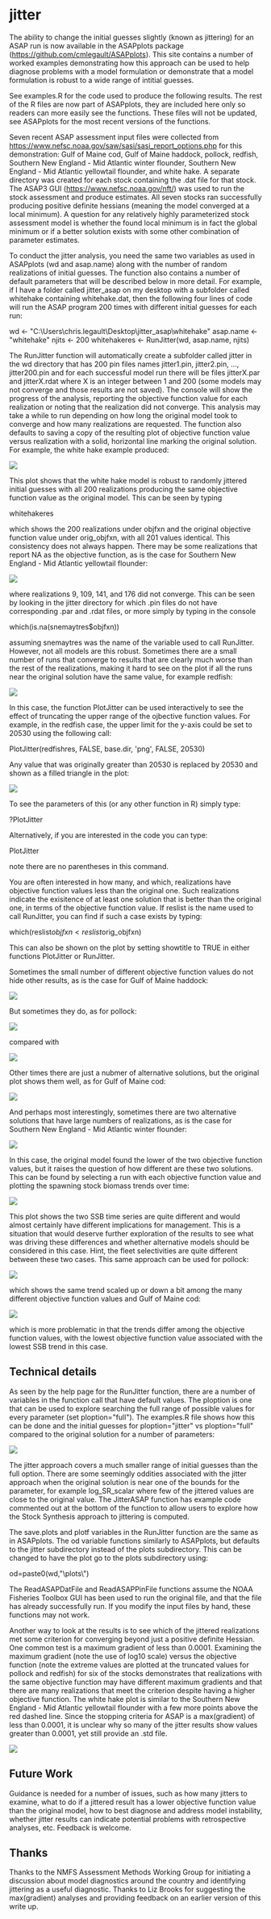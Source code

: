 # jitter

The ability to change the initial guesses slightly (known as jittering) for an ASAP run is now available in the ASAPplots package (https://github.com/cmlegault/ASAPplots). This site contains a number of worked examples demonstrating how this approach can be used to help diagnose problems with a model formulation or demonstrate that a model formulation is robust to a wide range of intitial guesses.

See examples.R for the code used to produce the following results. The rest of the R files are now part of ASAPplots, they are included here only so readers can more easily see the functions. These files will not be updated, see ASAPplots for the most recent versions of the functions.

Seven recent ASAP assessment input files were collected from https://www.nefsc.noaa.gov/saw/sasi/sasi_report_options.php for this demonstration: Gulf of Maine cod, Gulf of Maine haddock, pollock, redfish, Southern New England - Mid Atlantic winter flounder, Southern New England - Mid Atlantic yellowtail flounder, and white hake. A separate directory was created for each stock containing the .dat file for that stock. The ASAP3 GUI (https://www.nefsc.noaa.gov/nft/) was used to run the stock assessment and produce estimates. All seven stocks ran successfully producing positive definite hessians (meaning the model converged at a local minimum). A question for any relatively highly parameterized stock assessment model is whether the found local minimum is in fact the global minimum or if a better solution exists with some other combination of parameter estimates. 

To conduct the jitter analysis, you need the same two variables as used in ASAPplots (wd and asap.name) along with the number of random realizations of initial guesses. The function also contains a number of default parameters that will be described below in more detail. For example, if I have a folder called jitter_asap on my desktop with a subfolder called whitehake containing whitehake.dat, then the following four lines of code will run the ASAP program 200 times with different initial guesses for each run:

wd <- "C:\\Users\\chris.legault\\Desktop\\jitter_asap\\whitehake"
asap.name <- "whitehake"
njits <- 200
whitehakeres <- RunJitter(wd, asap.name, njits)

The RunJitter function will automatically create a subfolder called jitter in the wd directory that has 200 pin files names jitter1.pin, jitter2.pin, ..., jitter200.pin and for each successful model run there will be files jitterX.par and jitterX.rdat where X is an integer between 1 and 200 (some models may not converge and those results are not saved). The console will show the progress of the analysis, reporting the objective function value for each realization or noting that the realization did not converge. This analysis may take a while to run depending on how long the original model took to converge and how many realizations are requested. The function also defaults to saving a copy of the resulting plot of objective function value versus realization with a solid, horizontal line marking the original solution. For example, the white hake example produced:

![](./figs/jitter_objfxn_whitehake.png)

This plot shows that the white hake model is robust to randomly jittered initial guesses with all 200 realizations producing the same objective function value as the original model. This can be seen by typing

whitehakeres

which shows the 200 realizations under objfxn and the original objective function value under orig_objfxn, with all 201 values identical. This consistency does not always happen. There may be some realizations that report NA as the objective function, as is the case for Southern New England - Mid Atlantic yellowtail flounder:

![](./figs/jitter_objfxn_snemayt.png)

where realizations 9, 109, 141, and 176 did not converge. This can be seen by looking in the jitter directory for which .pin files do not have corresponding .par and .rdat files, or more simply by typing in the console

which(is.na(snemaytres$objfxn))

assuming snemaytres was the name of the variable used to call RunJitter. However, not all models are this robust. Sometimes there are a small number of runs that converge to results that are clearly much worse than the rest of the realizations, making it hard to see on the plot if all the runs near the original solution have the same value, for example redfish:

![](./figs/jitter_objfxn_redfish.png)

In this case, the function PlotJitter can be used interactively to see the effect of truncating the upper range of the ojbective function values. For example, in the redfish case, the upper limit for the y-axis could be set to 20530 using the following call:

PlotJitter(redfishres, FALSE, base.dir, 'png', FALSE, 20530)

Any value that was originally greater than 20530 is replaced by 20530 and shown as a filled triangle in the plot:

![](./figs/jitter_objfxn_redfish_ymaxlimit.png)

To see the parameters of this (or any other function in R) simply type:

?PlotJitter

Alternatively, if you are interested in the code you can type:

PlotJitter

note there are no parentheses in this command. 

You are often interested in how many, and which, realizations have objective function values less than the original one. Such realizations indicate the exisitence of at least one solution that is better than the original one, in terms of the objective function value. If reslist is the name used to call RunJitter, you can find if such a case exists by typing:

which(reslist$objfxn < reslist$orig_objfxn)

This can also be shown on the plot by setting showtitle to TRUE in either functions PlotJitter or RunJitter. 

Sometimes the small number of different objective function values do not hide other results, as is the case for Gulf of Maine haddock:

![](./figs/jitter_objfxn_gomhaddock.png)

But sometimes they do, as for pollock:

![](./figs/jitter_objfxn_pollock.png)

compared with 

![](./figs/jitter_objfxn_pollock_ymaxlimit.png)

Other times there are just a nubmer of alternative solutions, but the original plot shows them well, as for Gulf of Maine cod:

![](./figs/jitter_objfxn_gomcod.png)

And perhaps most interestingly, sometimes there are two alternative solutions that have large numbers of realizations, as is the case for Southern New England - Mid Atlantic winter flounder:

![](./figs/jitter_objfxn_snemawinter.png)

In this case, the original model found the lower of the two objective function values, but it raises the question of how different are these two solutions. This can be found by selecting a run with each objective function value and plotting the spawning stock biomass trends over time:

![](./figs/ssb_plot_snemawinter.png)

This plot shows the two SSB time series are quite different and would almost certainly have different implications for management. This is a situation that would deserve further exploration of the results to see what was driving these differences and whether alternative models should be considered in this case. Hint, the fleet selectivities are quite different between these two cases. This same approach can be used for pollock:

![](./figs/ssb_plot_pollock.png)

which shows the same trend scaled up or down a bit among the many different objective function values and Gulf of Maine cod:

![](./figs/ssb_plot_gomcod.png)

which is more problematic in that the trends differ among the objective function values, with the lowest objective function value associated with the lowest SSB trend in this case.

## Technical details

As seen by the help page for the RunJitter function, there are a number of variables in the function call that have default values. The ploption is one that can be used to explore searching the full range of possible values for every parameter (set ploption="full"). The examples.R file shows how this can be done and the initial guesses for ploption="jitter" vs ploption="full" compared to the original solution for a number of parameters:

![](./figs/jitter_pin_plot_gomcod.png)

The jitter approach covers a much smaller range of initial guesses than the full option. There are some seemingly oddities associated with the jitter approach when the original solution is near one of the bounds for the parameter, for example log_SR_scalar where few of the jittered values are close to the original value. The JitterASAP function has example code commented out at the bottom of the function to allow users to explore how the Stock Synthesis approach to jittering is computed. 

The save.plots and plotf variables in the RunJitter function are the same as in ASAPplots. The od variable functions similarly to ASAPplots, but defaults to the jitter subdirectory instead of the plots subdirectory. This can be changed to have the plot go to the plots subdirectory using:

od=paste0(wd,"\\plots\\")

The ReadASAPDatFile and ReadASAPPinFile functions assume the NOAA Fisheries Toolbox GUI has been used to run the original file, and that the file has already successfully run. If you modify the input files by hand, these functions may not work.

Another way to look at the results is to see which of the jittered realizations met some criterion for converging beyond just a positive definite Hessian. One common test is a maximum gradient of less than 0.0001. Examining the maximum gradient (note the use of log10 scale) versus the objective function (note the extreme values are plotted at the truncated values for pollock and redfish) for six of the stocks demonstrates that realizations with the same objective function may have different maximum gradients and that there are many realizations that meet the criterion despite having a higher objective function. The white hake plot is similar to the Southern New England - Mid Atlantic yellowtail flounder with a few more points above the red dashed line. Since the stopping criteria for ASAP is a max(gradient) of less than 0.0001, it is unclear why so many of the jitter results show values greater than 0.0001, yet still provide an .std file. 

![](./figs/max_gradient_plot.png)

## Future Work

Guidance is needed for a number of issues, such as how many jitters to examine, what to do if a jittered result has a lower objective function value than the original model, how to best diagnose and address model instability, whether jitter results can indicate potential problems with retrospective analyses, etc. Feedback is welcome.

## Thanks

Thanks to the NMFS Assessment Methods Working Group for initiating a discussion about model diagnostics around the country and identifying jittering as a useful diagnostic. Thanks to Liz Brooks for suggesting the max(gradient) analyses and providing feedback on an earlier version of this write up.

